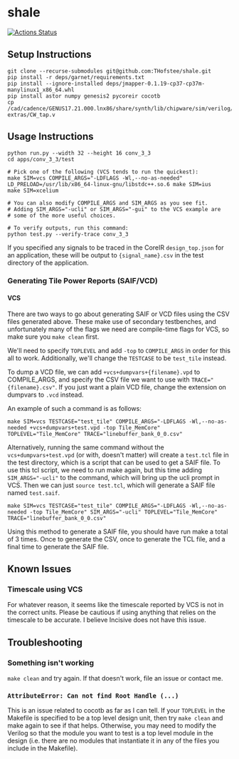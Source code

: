# shale
[![Actions Status](https://github.com/thofstee/shale/workflows/Python%20package/badge.svg)](https://github.com/thofstee/shale/actions)

## Setup Instructions
```
git clone --recurse-submodules git@github.com:THofstee/shale.git
pip install -r deps/garnet/requirements.txt
pip install --ignore-installed deps/jmapper-0.1.19-cp37-cp37m-manylinux1_x86_64.whl
pip install astor numpy genesis2 pycoreir cocotb
cp /cad/cadence/GENUS17.21.000.lnx86/share/synth/lib/chipware/sim/verilog/CW/CW_tap.v extras/CW_tap.v
```

## Usage Instructions
```
python run.py --width 32 --height 16 conv_3_3
cd apps/conv_3_3/test

# Pick one of the following (VCS tends to run the quickest):
make SIM=vcs COMPILE_ARGS="-LDFLAGS -Wl,--no-as-needed"
LD_PRELOAD=/usr/lib/x86_64-linux-gnu/libstdc++.so.6 make SIM=ius
make SIM=xcelium

# You can also modify COMPILE_ARGS and SIM_ARGS as you see fit.
# Adding SIM_ARGS="-ucli" or SIM_ARGS="-gui" to the VCS example are
# some of the more useful choices.

# To verify outputs, run this command:
python test.py --verify-trace conv_3_3
```

If you specified any signals to be traced in the CoreIR
`design_top.json` for an application, these will be output to
`{signal_name}.csv` in the test directory of the application.

### Generating Tile Power Reports (SAIF/VCD)

#### VCS

There are two ways to go about generating SAIF or VCD files
using the CSV files generated above. These make use of secondary
testbenches, and unfortunately many of the flags we need are
compile-time flags for VCS, so make sure you `make clean` first.

We'll need to specify `TOPLEVEL` and add `-top` to `COMPILE_ARGS` in
order for this all to work. Additionally, we'll change the `TESTCASE`
to be `test_tile` instead.

To dump a VCD file, we can add `+vcs+dumpvars+{filename}.vpd` to
COMPILE_ARGS, and specify the CSV file we want to use with
`TRACE="{filename}.csv"`. If you just want a plain VCD file, change
the extension on dumpvars to `.vcd` instead.

An example of such a command is as follows:

```
make SIM=vcs TESTCASE="test_tile" COMPILE_ARGS="-LDFLAGS -Wl,--no-as-needed +vcs+dumpvars+test.vpd -top Tile_MemCore" TOPLEVEL="Tile_MemCore" TRACE="linebuffer_bank_0_0.csv"
```

Alternatively, running the same command without the
`vcs+dumpvars+test.vpd` (or with, doesn't matter) will create a
`test.tcl` file in the test directory, which is a script that can be
used to get a SAIF file. To use this tcl script, we need to run make
again, but this time adding `SIM_ARGS="-ucli"` to the command, which
will bring up the ucli prompt in VCS. Then we can just `source
test.tcl`, which will generate a SAIF file named `test.saif`.

```
make SIM=vcs TESTCASE="test_tile" COMPILE_ARGS="-LDFLAGS -Wl,--no-as-needed -top Tile_MemCore" SIM_ARGS="-ucli" TOPLEVEL="Tile_MemCore" TRACE="linebuffer_bank_0_0.csv"
```

Using this method to generate a SAIF file, you should have run make a
total of 3 times. Once to generate the CSV, once to generate the TCL
file, and a final time to generate the SAIF file.

## Known Issues

### Timescale using VCS

For whatever reason, it seems like the timescale reported by VCS is
not in the correct units. Please be cautious if using anything that
relies on the timescale to be accurate. I believe Incisive does not
have this issue.

## Troubleshooting

### Something isn't working

`make clean` and try again. If that doesn't work, file an issue or
contact me.

### `AttributeError: Can not find Root Handle (...)`

This is an issue related to cocotb as far as I can tell. If your
`TOPLEVEL` in the Makefile is specified to be a top level design unit,
then try `make clean` and make again to see if that helps. Otherwise,
you may need to modify the Verilog so that the module you want to test
is a top level module in the design (i.e. there are no modules that
instantiate it in any of the files you include in the Makefile).